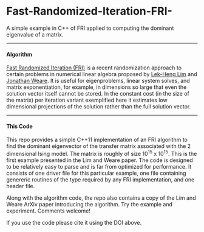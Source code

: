 # Fast-Randomized-Iteration-FRI-
A simple example in C++ of FRI applied to computing the dominant eigenvalue of a matrix.


---
#### Algorithm

[Fast Randomized Iteration (FRI)](http://arxiv.org/abs/1207.2866) is a recent randomization approach to certain problems in numerical linear algebra proposed by [Lek-Heng Lim](http://www.stat.uchicago.edu/~lekheng/) and [Jonathan Weare](http://www.stat.uchicago.edu/~weare/). It is useful for eigenproblems, linear system solves, and matrix exponentiation, for example, in dimensions so large that even the solution vector itself cannot be stored.  In the constant cost (in the size of the matrix) per iteration variant exemplified here it estimates low dimensional projections of the solution rather than the full solution vector.

---
#### This Code

This repo provides a simple C++11 implementation of an FRI algorithm to find the dominant eigenvector of the transfer matrix associated with the 2 dimensional Ising model.  The matrix is roughly of size 10<sup>15</sup> x 10<sup>15</sup>.  This is the first example presented in the Lim and Weare paper.  The code is designed to be relatively easy to parse and is far from optimized for performance.  It consists of one driver file for this particular example, one file containing genereric routines of the type required by any FRI implementation, and one header file.

Along with the algorithm code, the repo also contains a copy of the Lim and Weare ArXiv paper introducing the algorithm. Try the example and experiment.  Comments welcome!

If you use the code please cite it using the DOI above.
